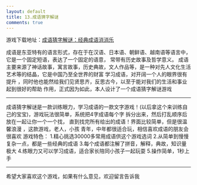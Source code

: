 ```yaml
---
layout: default
title: 13.成语猜字解谜
comments: true
--- 
```


游戏下载地址：[成语猜字解谜：经典成语消消乐](https://itunes.apple.com/app/id1209427766)

成语是东亚特有的语言形式，存在于在汉语、日本语、朝鲜语、越南语等语言中，它是一个固定短语，表达了一个固定的语意，
常带有历史故事及哲学意义。
成语主要来源了神话故事，寓言故事，历史典故，文人作品等，是一种对先人文化生活艺术等的结晶，它是中国乃至全世界的财富
学习成语，对开阔一个人的眼界很有提升 ，同时他也能然给我们见贤思齐，反思古今，以至于能对我们的生活和事业起到很好的帮助
作用，正式因为如此，本人设计了一个成语猜字解谜游戏
******************************************
成语猜字解谜是一款训练眼力，学习成语的一款文字游戏！(以后拿这个来训练自己的宝宝)，游戏玩法很简单，系统把4字成语每个字
拆分出来，然后打乱顺序后放在一起让你一个一个找， 直到找完所有给出的成语！界面比较简单，但是很温馨浪漫 ，这款游戏，老人，小孩
青年，中年都很适合玩，相信喜欢成语的朋友会很喜欢
游戏特色：
1.精心挑选30000多常用成语供这个游戏选词
2.从简单到慢慢复杂一点，都是一些经典的成语
3.每个成语都注解了拼音，解释，典故，知识量极大
4.练眼力又可以学习成语，适合家长陪同小孩子一起玩耍
5.操作简单，1秒上手
******************************************
希望大家喜欢这个游戏，如果有什么意见，欢迎留言告诉我

  
